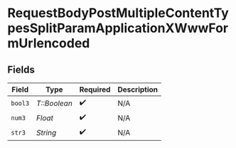# RequestBodyPostMultipleContentTypesSplitParamApplicationXWwwFormUrlencoded


## Fields

| Field              | Type               | Required           | Description        |
| ------------------ | ------------------ | ------------------ | ------------------ |
| `bool3`            | *T::Boolean*       | :heavy_check_mark: | N/A                |
| `num3`             | *Float*            | :heavy_check_mark: | N/A                |
| `str3`             | *String*           | :heavy_check_mark: | N/A                |